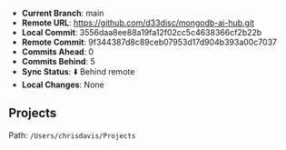 - **Current Branch**: main
- **Remote URL**: https://github.com/d33disc/mongodb-ai-hub.git
- **Local Commit**: 3556daa8ee88a19fa12f02cc5c4638366cf2b22b
- **Remote Commit**: 9f344387d8c89ceb07953d17d904b393a00c7037
- **Commits Ahead**: 0
- **Commits Behind**: 5
- **Sync Status**: ⬇️ Behind remote
- **Local Changes**: None

## Projects
Path: `/Users/chrisdavis/Projects`
